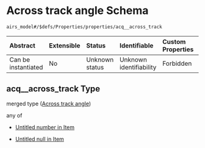# Across track angle Schema

```txt
airs_model#/$defs/Properties/properties/acq__across_track
```



| Abstract            | Extensible | Status         | Identifiable            | Custom Properties | Additional Properties | Access Restrictions | Defined In                                                      |
| :------------------ | :--------- | :------------- | :---------------------- | :---------------- | :-------------------- | :------------------ | :-------------------------------------------------------------- |
| Can be instantiated | No         | Unknown status | Unknown identifiability | Forbidden         | Allowed               | none                | [model.schema.json\*](model.schema.json "open original schema") |

## acq\_\_across\_track Type

merged type ([Across track angle](model-defs-properties-properties-across-track-angle.md))

any of

* [Untitled number in Item](model-defs-properties-properties-across-track-angle-anyof-0.md "check type definition")

* [Untitled null in Item](model-defs-properties-properties-across-track-angle-anyof-1.md "check type definition")
